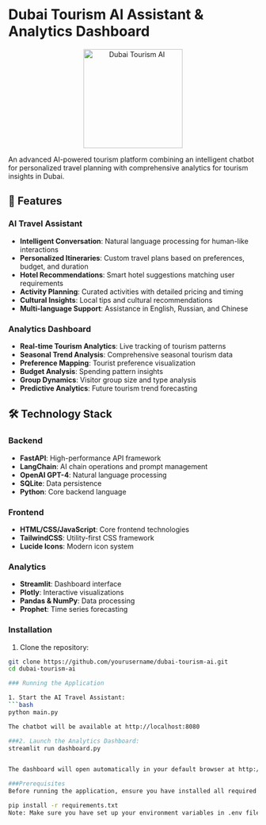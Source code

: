 # Dubai Tourism AI Assistant & Analytics Dashboard

<p align="center">
  <img src="'/Users/abdelrahmanalomari/Desktop/Screenshot 2024-11-25 at 5.12.41 PM.png'" alt="Dubai Tourism AI" width="200"/>
</p>

An advanced AI-powered tourism platform combining an intelligent chatbot for personalized travel planning with comprehensive analytics for tourism insights in Dubai.

## 🌟 Features

### AI Travel Assistant
- **Intelligent Conversation**: Natural language processing for human-like interactions
- **Personalized Itineraries**: Custom travel plans based on preferences, budget, and duration
- **Hotel Recommendations**: Smart hotel suggestions matching user requirements
- **Activity Planning**: Curated activities with detailed pricing and timing
- **Cultural Insights**: Local tips and cultural recommendations
- **Multi-language Support**: Assistance in English, Russian, and Chinese

### Analytics Dashboard
- **Real-time Tourism Analytics**: Live tracking of tourism patterns
- **Seasonal Trend Analysis**: Comprehensive seasonal tourism data
- **Preference Mapping**: Tourist preference visualization
- **Budget Analysis**: Spending pattern insights
- **Group Dynamics**: Visitor group size and type analysis
- **Predictive Analytics**: Future tourism trend forecasting

## 🛠 Technology Stack
### Backend
- **FastAPI**: High-performance API framework
- **LangChain**: AI chain operations and prompt management
- **OpenAI GPT-4**: Natural language processing
- **SQLite**: Data persistence
- **Python**: Core backend language
  
### Frontend
- **HTML/CSS/JavaScript**: Core frontend technologies
- **TailwindCSS**: Utility-first CSS framework
- **Lucide Icons**: Modern icon system

  
### Analytics
- **Streamlit**: Dashboard interface
- **Plotly**: Interactive visualizations
- **Pandas & NumPy**: Data processing
- **Prophet**: Time series forecasting

### Installation
1. Clone the repository:
```bash
git clone https://github.com/yourusername/dubai-tourism-ai.git
cd dubai-tourism-ai

### Running the Application

1. Start the AI Travel Assistant:
```bash
python main.py

The chatbot will be available at http://localhost:8080

###2. Launch the Analytics Dashboard:
streamlit run dashboard.py


The dashboard will open automatically in your default browser at http://localhost:8501

###Prerequisites
Before running the application, ensure you have installed all required dependencies:

pip install -r requirements.txt
Note: Make sure you have set up your environment variables in .env file with your API keys before running the application.